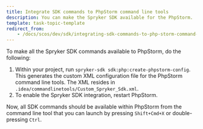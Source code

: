 ```yaml
---
title: Integrate SDK commands to PhpStorm command line tools
description: You can make the Spryker SDK available for the PhpStorm.
template: task-topic-template
redirect_from:
    - /docs/scos/dev/sdk/integrating-sdk-commands-to-php-storm-command-line-tools.html
---
```


To make all the Spryker SDK commands available to PhpStorm, do the following:

1. Within your project, run `spryker-sdk sdk:php:create-phpstorm-config`. 
   This generates the custom XML configuration file for the PhpStorm command line tools. The XML resides in `.idea/commandlinetools/Custom_Spryker_Sdk.xml`.
2. To enable the Spryker SDK integration, restart PhpStorm.

Now, all SDK commands should be available within PhpStorm from the command line tool that you can launch by pressing `Shift+Cmd+X` or double-pressing `Ctrl`.